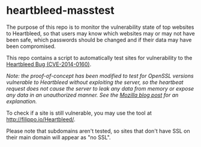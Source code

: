 heartbleed-masstest
===================

The purpose of this repo is to monitor the vulnerability state of top websites to Heartbleed, so that users may know which websites may or may not have been safe, which passwords should be changed and if their data may have been compromised.

This repo contains a script to automatically test sites for vulnerability to the [Heartbleed Bug (CVE-2014-0160)](http://heartbleed.com/).

*Note: the proof-of-concept has been modified to test for OpenSSL versions vulnerable to Heartbleed without exploiting the server, so the heartbeat request does not cause the server to leak any data from memory or expose any data in an unauthorized manner. See the [Mozilla blog post](http://blog.mozilla.org/security/2014/04/12/testing-for-heartbleed-vulnerability-without-exploiting-the-server) for an explanation.*

To check if a site is still vulnerable, you may use the tool at http://filippo.io/Heartbleed/.

Please note that subdomains aren't tested, so sites that don't have SSL on their main domain will appear as "no SSL".

